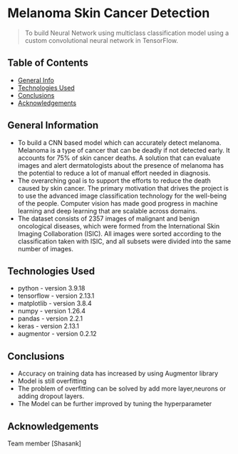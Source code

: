 # Melanoma Skin Cancer Detection
> To build Neural Network using multiclass classification model using a custom convolutional neural network in TensorFlow. 


## Table of Contents
* [General Info](#general-information)
* [Technologies Used](#technologies-used)
* [Conclusions](#conclusions)
* [Acknowledgements](#acknowledgements)

## General Information
- To build a CNN based model which can accurately detect melanoma. Melanoma is a type of cancer that can be deadly if not detected early. It accounts for 75% of skin cancer deaths. A solution that can evaluate images and alert dermatologists about the presence of melanoma has the potential to reduce a lot of manual effort needed in diagnosis.
- The overarching goal is to support the efforts to reduce the death caused by skin cancer. The primary motivation that drives the project is to use the advanced image classification technology for the well-being of the people. Computer vision has made good progress in machine learning and deep learning that are scalable across domains.
- The dataset consists of 2357 images of malignant and benign oncological diseases, which were formed from the International Skin Imaging Collaboration (ISIC). All images were sorted according to the classification taken with ISIC, and all subsets were divided into the same number of images.

## Technologies Used
- python - version 3.9.18
- tensorflow - version 2.13.1
- matplotlib - version 3.8.4
- numpy - version 1.26.4
- pandas - version 2.2.1
- keras - version 2.13.1
- augmentor - version 0.2.12

## Conclusions
- Accuracy on training data has increased by using Augmentor library
- Model is still overfitting
- The problem of overfitting can be solved by add more layer,neurons or adding dropout layers.
- The Model can be further improved by tuning the hyperparameter

## Acknowledgements
Team member [Shasank]
